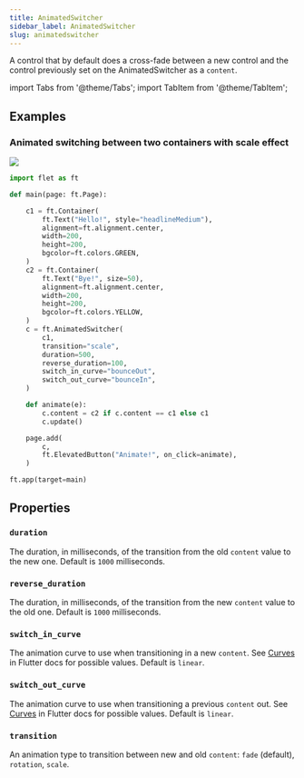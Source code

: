 ```yaml
---
title: AnimatedSwitcher
sidebar_label: AnimatedSwitcher
slug: animatedswitcher
---
```


A control that by default does a cross-fade between a new control and the control previously set on the AnimatedSwitcher as a `content`.

import Tabs from '@theme/Tabs';
import TabItem from '@theme/TabItem';

## Examples

### Animated switching between two containers with scale effect

<img src="/img/docs/controls/animated-switcher/animated-switcher.gif" className="screenshot-20" />

<Tabs groupId="language">
  <TabItem value="python" label="Python" default>

```python
import flet as ft

def main(page: ft.Page):

    c1 = ft.Container(
        ft.Text("Hello!", style="headlineMedium"),
        alignment=ft.alignment.center,
        width=200,
        height=200,
        bgcolor=ft.colors.GREEN,
    )
    c2 = ft.Container(
        ft.Text("Bye!", size=50),
        alignment=ft.alignment.center,
        width=200,
        height=200,
        bgcolor=ft.colors.YELLOW,
    )
    c = ft.AnimatedSwitcher(
        c1,
        transition="scale",
        duration=500,
        reverse_duration=100,
        switch_in_curve="bounceOut",
        switch_out_curve="bounceIn",
    )

    def animate(e):
        c.content = c2 if c.content == c1 else c1
        c.update()

    page.add(
        c,
        ft.ElevatedButton("Animate!", on_click=animate),
    )

ft.app(target=main)
```
  </TabItem>
</Tabs>

## Properties

### `duration`

The duration, in milliseconds, of the transition from the old `content` value to the new one. Default is `1000` milliseconds.

### `reverse_duration`

The duration, in milliseconds, of the transition from the new `content` value to the old one. Default is `1000` milliseconds.

### `switch_in_curve`

The animation curve to use when transitioning in a new `content`. See [Curves](https://api.flutter.dev/flutter/animation/Curves-class.html) in Flutter docs for possible values. Default is `linear`.

### `switch_out_curve`

The animation curve to use when transitioning a previous `content` out. See [Curves](https://api.flutter.dev/flutter/animation/Curves-class.html) in Flutter docs for possible values. Default is `linear`.

### `transition`

An animation type to transition between new and old `content`: `fade` (default), `rotation`, `scale`.